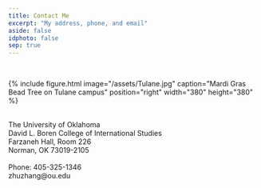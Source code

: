 ```yaml
---
title: Contact Me
excerpt: "My address, phone, and email"
aside: false
idphoto: false
sep: true
---
```



<br/>

{% include figure.html image="/assets/Tulane.jpg" caption="Mardi Gras Bead Tree on Tulane campus" position="right" width="380" height="380" %}

<br/>
The University of Oklahoma<br/>
David L. Boren College of International Studies<br/>
Farzaneh Hall, Room 226<br/>
Norman, OK 73019-2105<br/>
<br/>
Phone: 405-325-1346<br/>
zhuzhang@ou.edu
